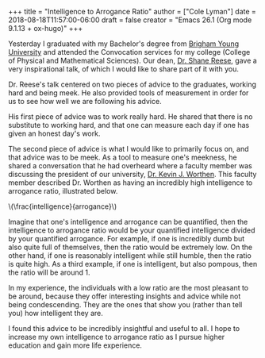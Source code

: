 +++
title = "Intelligence to Arrogance Ratio"
author = ["Cole Lyman"]
date = 2018-08-18T11:57:00-06:00
draft = false
creator = "Emacs 26.1 (Org mode 9.1.13 + ox-hugo)"
+++

Yesterday I graduated with my Bachelor's degree from [Brigham Young University](https://byu.edu)
and attended the Convocation services for my college (College of Physical and
Mathematical Sciences). Our dean, [Dr. Shane Reese](https://madison.byu.edu/), gave a very inspirational
talk, of which I would like to share part of it with you.

Dr. Reese's talk centered on two pieces of advice to the graduates, working hard
and being meek. He also provided tools of measurement in order for us to see how
well we are following his advice.

His first piece of advice was to work really hard. He shared that there is no
substitute to working hard, and that one can measure each day if one has given
an honest day's work.

The second piece of advice is what I would like to primarily focus on, and that
advice was to be meek. As a tool to measure one's meekness, he shared a
conversation that he had overheard where a faculty member was discussing the
president of our university, [Dr. Kevin J. Worthen](https://president.byu.edu/bio). This faculty member described
Dr. Worthen as having an incredibly high intelligence to arrogance ratio,
illustrated below.

\\(\frac{intelligence}{arrogance}\\)

Imagine that one's intelligence and arrogance can be quantified, then the
intelligence to arrogance ratio would be your quantified intelligence divided by
your quantified arrogance. For example, if one is incredibly dumb but also quite
full of themselves, then the ratio would be extremely low. On the other hand, if
one is reasonably intelligent while still humble, then the ratio is quite high.
As a third example, if one is intelligent, but also pompous, then the ratio will
be around 1.

In my experience, the individuals with a low ratio are the most pleasant to be
around, because they offer interesting insights and advice while not being
condescending. They are the ones that show you (rather than tell you) how
intelligent they are.

I found this advice to be incredibly insightful and useful to all. I hope to
increase my own intelligence to arrogance ratio as I pursue higher education and
gain more life experience.
